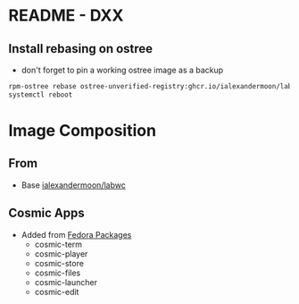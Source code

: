 # README - DXX


## Install rebasing on ostree

* don't forget to pin a working ostree image as a backup

```sh
rpm-ostree rebase ostree-unverified-registry:ghcr.io/ialexandermoon/labwc-dxx:42
systemctl reboot
```
# Image Composition

## From

* Base [ialexandermoon/labwc](https://github.com/iAlexanderMoon/labwc/pkgs/container/labwc-dx)

## Cosmic Apps

* Added from [Fedora Packages]( https://packages.fedoraproject.org/)
  * cosmic-term
  * cosmic-player
  * cosmic-store
  * cosmic-files
  * cosmic-launcher
  * cosmic-edit




